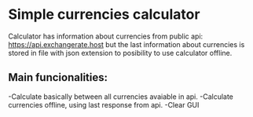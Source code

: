 # Simple currencies calculator
Calculator has information about currencies from public api: https://api.exchangerate.host
but the last information about currencies is stored in file with json extension to posibility to use calculator offline.

## Main funcionalities:
-Calculate basically between all currencies avaiable in api.
-Calculate currencies offline, using last response from api.
-Clear GUI
